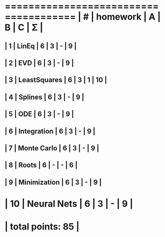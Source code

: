  ======================================
| #  | homework      | A | B | C | Σ   |
 ======================================
| 1  | LinEq         | 6 | 3 | - |  9 |
---------------------------------------
| 2  | EVD           | 6 | 3 | - |  9  |
---------------------------------------
| 3  | LeastSquares  | 6 | 3 | 1 |  10  |
---------------------------------------
| 4  | Splines       | 6 | 3 | - |  9  |
---------------------------------------
| 5  | ODE           | 6 | 3 | - |  9  |
---------------------------------------
| 6  | Integration   | 6 | 3 | - |  9  |
---------------------------------------
| 7  | Monte Carlo   | 6 | 3 | - |  9  |
---------------------------------------
| 8  | Roots         | 6 | - | - |  6  |
---------------------------------------
| 9  | Minimization  | 6 | 3 | - |  9  |
---------------------------------------
| 10 | Neural Nets   | 6 | 3 | - |  9  |
 ======================================
|                    total points:  85 |
 ======================================
